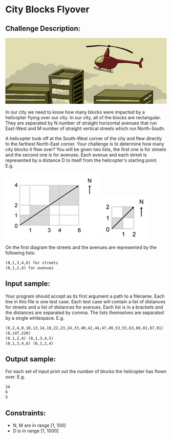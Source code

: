City Blocks Flyover
===================

Challenge Description:
----------------------

![Challenge Image](city_blocks_flyover.png)

In our city we need to know how many blocks were impacted by a helicopter flying over our city. In our city, all of 
the blocks are rectangular. They are separated by N number of straight horizontal avenues that run East-West and M 
number of straight vertical streets which run North-South.

A helicopter took off at the South-West corner of the city and flew directly to the farthest North-East corner. 
Your challenge is to determine how many city blocks it flew over?
You will be given two lists, the first one is for streets and the second one is for avenues. Each avenue 
and each street is represented by a distance D to itself from the helicopter's starting point. E.g. 

![](manhattan_distance_1.jpg) 
![](manhattan_distance_2.jpg)

On the first diagram the streets and the avenues are represented by the following lists: 

    (0,1,3,4,6) for streets
    (0,1,2,4) for avenues

Input sample:
------------

Your program should accept as its first argument a path to a filename. Each line in this file is one test case. 
Each test case will contain a list of distances for streets and a list of distances for avenues. Each 
list is in a brackets and the distances are separated by comma. The lists themselves are separated by a single whitespace. E.g. 

    (0,2,4,8,10,13,14,18,22,23,24,33,40,42,44,47,49,53,55,63,66,81,87,91) (0,147,220)
    (0,1,2,4) (0,1,3,4,5)
    (0,1,3,4,6) (0,1,2,4)

    
Output sample:
------------

For each set of input print out the number of blocks the helicopter has flown over. E.g. 

    24
    6
    5
    
Constraints:
------------

* N, M are in range [1, 100]
* D is in range [1, 1000]     